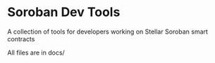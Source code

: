 # Soroban Dev Tools

A collection of tools for developers working on Stellar Soroban smart contracts

All files are in docs/